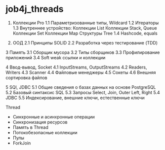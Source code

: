 # job4j_threads

1. Коллекции Pro
   1.1 Параметризованные типы, Wildcard
   1.2 Итераторы
   1.3 Внутреннее устройство:
   Коллекции List
   Коллекции Stack, Queue
   Коллекции Set
   Коллекции Map
   Структуры Tree
   1.4 Hashcode, equals


2. ООД
   2.1 Принципы SOLID
   2.2 Разработка через тестирование (TDD)

3 Память
3.1 Cборщик мусора
3.2 Типы сборщиков
3.3 Профилирование приложений
3.4 Soft weak ссылки и коллекции

4 Ввод-вывод, Socket
4.1 InputStreams, OutputStreams
4.2 Readers, Writers
4.3 Scanner
4.4 Файловые менеджеры
4.5 Сокеты
4.6 Внешняя сортировка файлов

5 SQl, JDBC
5.1 Общие сведения о базах данных на основе PostgreSQL
5.2 Базовый синтаксис SQL
5.3 Запросы Select, Join, Outer Left, Right
5.4 JDBC
5.5 Индексирование, внешние ключи, естественные ключи


Thread
- Синхронные и асинхронные операции
- Синхронизация ресурсов
- Память в Thread
- Потокобезопасные коллекции
- Пулы
- ForkJoin
